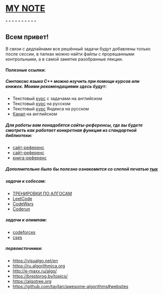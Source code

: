 # [MY NOTE](https://github.com/ranopashec/FAMCS-PROG/blob/main/DEATHNOTE.md)
^ ^ ^ ^ ^ ^ ^ ^ ^ ^ 
## Всем привет!
В связи с дедлайнами все решённый задачи будут добавлены только после сессии,
в папках можно найти файлы с прорешанными контрольными, а в самой заметке разобранные лекции.

#### Полезные ссылки:
##### Cинтаксис языка C++ можно изучить при помощи курсов или книжек. Моими рекомендациями здесь будут:
- Текстовый [курс](https://www.learncpp.com) с задачами на английском
- Текстовый [курс](https://ravesli.com/uroki-cpp/) на русском
- Текстовый [курс](https://academy.yandex.ru/handbook/cpp) Яндекса на русском
- [Канал](https://www.youtube.com/playlist?list=PLlrATfBNZ98dudnM48yfGUldqGD0S4FFb) на английском
##### Для работы вам понадобятся сайты-референсы, где вы будете смотреть как работает конкретная функция из стандартной библиотеки:
-  [сайт-референс](https://en.cppreference.com/w/)
-  [сайт-референс](https://cplusplus.com/reference/)
-  [книга-референс](https://books.goalkicker.com/CPlusPlusBook/)
##### Дополнительно было бы полезно ознакомится со слепой печатью [тык](https://www.typingstudy.com/list_of_free_touch_typing_software_and_online_resources)
##### задачи к собесам:
- [ТРЕНИРОВКИ ПО АЛГОСАМ](https://yandex.ru/yaintern/algorithm-training?utm_source=contest&utm_medium=main)
- [LeetCode](https://leetcode.com)
- [CodeWars](https://www.codewars.com)
- [Coderun](https://coderun.yandex.ru/catalog)
##### задачи к олимпам:
- [codeforces](https://codeforces.com)
- [cses](https://cses.fi/problemset/)
##### первоисточники:
- https://visualgo.net/en
- https://ru.algorithmica.org
- http://e-maxx.ru/algo/
- https://brestprog.by/topics/
- https://algotree.org
- https://github.com/tayllan/awesome-algorithms#websites
